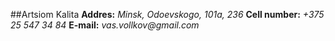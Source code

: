 ##Artsiom Kalita
__Addres:__ _Minsk, Odoevskogo, 101a, 236_
 __Cell number:__ _+375 25 547 34 84_
__E-mail:__ _vas.vollkov@gmail.com_
